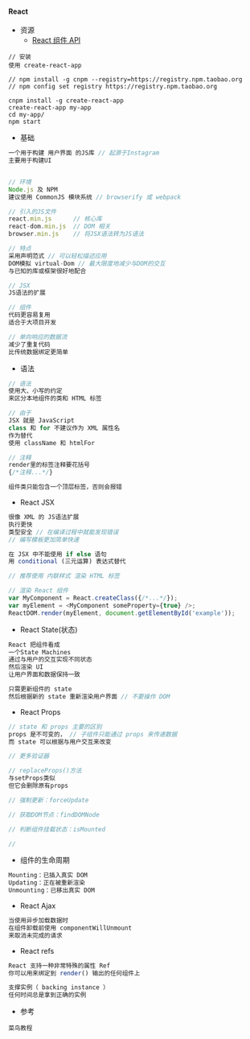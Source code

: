 #### R**eact**

* 资源
  * [React 组件 API](http://www.runoob.com/react/react-component-api.html)

```
// 安装
使用 create-react-app

// npm install -g cnpm --registry=https://registry.npm.taobao.org
// npm config set registry https://registry.npm.taobao.org

cnpm install -g create-react-app
create-react-app my-app
cd my-app/
npm start
```

* 基础

```js
一个用于构建 用户界面 的JS库 // 起源于Instagram
主要用于构建UI


// 环境
Node.js 及 NPM
建议使用 CommonJS 模块系统 // browserify 或 webpack

// 引入的JS文件
react.min.js      // 核心库
react-dom.min.js  // DOM 相关
browser.min.js    // 将JSX语法转为JS语法

// 特点
采用声明范式 // 可以轻松描述应用 
DOM模拟 virtual-Dom // 最大限度地减少与DOM的交互
与已知的库或框架很好地配合

// JSX
JS语法的扩展

// 组件
代码更容易复用
适合于大项目开发

// 单向响应的数据流 
减少了重复代码
比传统数据绑定更简单
```

* 语法

```js
// 语法
使用大、小写的约定
来区分本地组件的类和 HTML 标签

// 由于 
JSX 就是 JavaScript
class 和 for 不建议作为 XML 属性名 
作为替代
使用 className 和 htmlFor

// 注释 
render里的标签注释要花括号
{/*注释...*/}

组件类只能包含一个顶层标签，否则会报错
```

* React JSX

```js
很像 XML 的 JS语法扩展
执行更快 
类型安全 // 在编译过程中就能发现错误
// 编写模板更加简单快速

在 JSX 中不能使用 if else 语句
用 conditional (三元运算) 表达式替代

// 推荐使用 内联样式 渲染 HTML 标签

// 渲染 React 组件
var MyComponent = React.createClass({/*...*/});
var myElement = <MyComponent someProperty={true} />;
ReactDOM.render(myElement, document.getElementById('example'));
```

* React State\(状态\)

```js
React 把组件看成
一个State Machines
通过与用户的交互实现不同状态
然后渲染 UI
让用户界面和数据保持一致

只需更新组件的 state
然后根据新的 state 重新渲染用户界面 // 不要操作 DOM
```

* React Props

```js
// state 和 props 主要的区别
props 是不可变的， // 子组件只能通过 props 来传递数据
而 state 可以根据与用户交互来改变

// 更多验证器

// replaceProps()方法
与setProps类似
但它会删除原有props

// 强制更新：forceUpdate

// 获取DOM节点：findDOMNode

// 判断组件挂载状态：isMounted

// 
```

* 组件的生命周期

```js
Mounting：已插入真实 DOM
Updating：正在被重新渲染
Unmounting：已移出真实 DOM
```

* React Ajax

```js
当使用异步加载数据时
在组件卸载前使用 componentWillUnmount 
来取消未完成的请求
```

* React refs

```js
React 支持一种非常特殊的属性 Ref 
你可以用来绑定到 render() 输出的任何组件上

支撑实例（ backing instance ）
任何时间总是拿到正确的实例
```

* 参考

```
菜鸟教程
```



